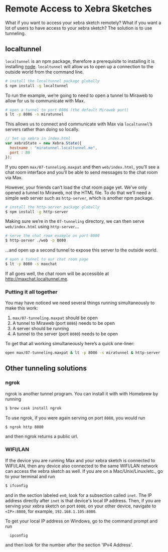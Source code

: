 # Remote Access to Xebra Sketches
What if you want to access your xebra sketch remotely? What if you want a lot of users to have access to your xebra sketch? The solution is to use tunneling.

## localtunnel
`localtunnel` is an npm package, therefore a prerequisite to installing it is installing [node](https://nodejs.org/). `localtunnel` will allow us to open up a connection to the outside world from the command line.
```bash
# install the localtunnel package globally
$ npm install -g localtunnel
```

To run the example, we’re going to need to open a tunnel to Miraweb to allow for us to communicate with Max.
```bash
# open a tunnel to port 8086 (the default Miraweb port)
$ lt -p 8086 -s miratunnel
```

This allows us to connect and communicate with Max via `localtunnel`’s servers rather than doing so locally.
```js
// Set up xebra in index.html
var xebraState = new Xebra.State({
  hostname : "miratunnel.localtunnel.me",
  port : 80
});
```

If you open `max/07-tunneling.maxpat` and then `web/index.html`, you’ll see a chat room interface and you’ll be able to send messages to the chat room via Max.

However, your friends can’t load the chat room page yet. We’ve only opened a tunnel to Miraweb, not the HTML file. To do that we’ll need a simple web server such as `http-server`, which is another npm package.

```bash
# install the http-server package globally
$ npm install -g http-server
```

Making sure we’re in the `07-tunneling` directory, we can then serve `web/index.html` using `http-server`…

```bash
# serve the chat room example on port 8080
$ http-server ./web -p 8080
```

…and open up a second tunnel to expose this server to the outside world.

```bash
# open a tunnel to our chat room page
$ lt -p 8080 -s maxchat
```
If all goes well, the chat room will be accessible at <http://maxchat.localtunnel.me>.

### Putting it all together

You may have noticed we need several things running simultaneously to make this work:

1. `max/07-tunneling.maxpat` should be open
2. A tunnel to Miraweb (port `8086`) needs to be open
3. A server should be running
4. A tunnel to the server (port `8080`) needs to be open

To get that all working simultaneously here’s a quick one-liner:

```bash
open max/07-tunneling.maxpat & lt -p 8086 -s miratunnel & http-server ./web & lt -p 8080 -s maxchat
```

## Other tunneling solutions

### ngrok
ngrok is another tunnel program. You can install it with with Homebrew by running
```bash
$ brew cask install ngrok
```
To use ngrok, if you were again serving on port `8080`, you would run
```bash
$ ngrok http 8080
```
and then ngrok returns a public url.

### WIFI/LAN
If the device you are running Max and your xebra sketch is connected to WIFI/LAN, then any device also connected to the same WIFI/LAN network can access the xebra sketch as well. If you are on a Mac/Unix/Linux/etc., go to your terminal and run
```bash
$ ifconfig
```
and in the section labeled `en0`, look for a subsection called `inet`. The IP address directly after `inet` is that device's local IP address. Then, if you are serving your xebra sketch on port `8080`, on your other device, navigate to `<IP>:8080`, for example, `192.168.1.105:8080`.

To get your local IP address on Windows, go to the command prompt and run
```
  ipconfig
```
and then look for the number after the section 'IPv4 Address'.